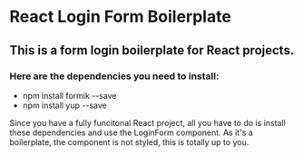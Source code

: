 # React Login Form Boilerplate
 
## This is a form login boilerplate for React projects.

### Here are the dependencies you need to install:
 - npm install formik --save
 - npm install yup --save

Since you have a fully funcitonal React project, all you have to do is install these dependencies and use the LoginForm component.
As it's a boilerplate, the component is not styled, this is totally up to you.
